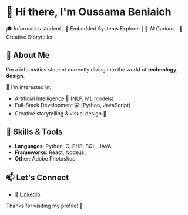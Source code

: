 # 👋 Hi there, I'm Oussama Beniaich

🎓 Informatics student | 🤖 Embedded Systems Explorer | 🧠 AI Curious | 🎨 Creative Storyteller



## 🚀 About Me

I'm a informatics student currently diving into the world of **technology**, **design**.

🔐 I’m interested in:
- Artificial Intelligence 🤖 (NLP, ML models)
- Full-Stack Development 💻 (Python, JavaScript)
- Creative storytelling & visual design 🎨




## 🧠 Skills & Tools

- **Languages**: Python, C, PHP, SQL, JAVA
- **Frameworks**: React, Node.js
- **Other**: Adobe Photoshop 



## 📫 Let's Connect

- 💼 [LinkedIn]((https://www.linkedin.com/in/oussama-beniaich-58aa0b222/)) 


Thanks for visiting my profile! 🙌
